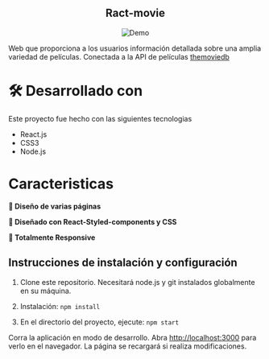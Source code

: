 <h2 align="center">
  Ract-movie<br/>
</h2>
<div align="center">
  <img alt="Demo" src="/FrontEnd/conversion_divisas/src/img/presentation_web-divisas.png" />
</div>

Web que proporciona a los usuarios información detallada sobre una amplia variedad de películas. Conectada a la API de películas <a href="https://www.themoviedb.org/" target="_blank">themoviedb</a>


# 🛠 Desarrollado con

Este proyecto fue hecho con las siguientes tecnologias 

- React.js
- CSS3
- Node.js

# Caracteristicas

**📖 Diseño de varias páginas**

**🎨 Diseñado con React-Styled-components y CSS**

**📱 Totalmente Responsive**

## Instrucciones de instalación y configuración

1. Clone este repositorio. Necesitará node.js y git instalados globalmente en su máquina.

2. Instalación: `npm install`

2. En el directorio del proyecto, ejecute: `npm start`

Corra la aplicación en modo de desarrollo.
Abra  [http://localhost:3000](http://localhost:3000) para verlo en el navegador. La página se recargará si realiza modificaciones.
